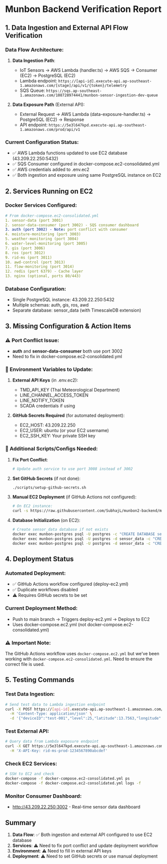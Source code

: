 # Munbon Backend Verification Report

## 1. Data Ingestion and External API Flow Verification

### Data Flow Architecture:
1. **Data Ingestion Path**:
   - IoT Sensors → AWS Lambda (handler.ts) → AWS SQS → Consumer (EC2) → PostgreSQL (EC2)
   - Lambda endpoint: `https://[api-id].execute-api.ap-southeast-1.amazonaws.com/[stage]/api/v1/{token}/telemetry`
   - SQS Queue: `https://sqs.ap-southeast-1.amazonaws.com/108728974441/munbon-sensor-ingestion-dev-queue`

2. **Data Exposure Path** (External API):
   - External Request → AWS Lambda (data-exposure-handler.ts) → PostgreSQL (EC2) → Response
   - API endpoint: `https://5e3l647kpd.execute-api.ap-southeast-1.amazonaws.com/prod/api/v1`

### Current Configuration Status:
- ✅ AWS Lambda functions updated to use EC2 database (43.209.22.250:5432)
- ✅ SQS Consumer configured in docker-compose.ec2-consolidated.yml
- ✅ AWS credentials added to .env.ec2
- ✅ Both ingestion and exposure using same PostgreSQL instance on EC2

## 2. Services Running on EC2

### Docker Services Configured:
```yaml
# From docker-compose.ec2-consolidated.yml
1. sensor-data (port 3001)
2. sensor-data-consumer (port 3002) - SQS consumer dashboard
3. auth (port 3002) - Note: port conflict with consumer
4. moisture-monitoring (port 3003)  
5. weather-monitoring (port 3004)
6. water-level-monitoring (port 3005)
7. gis (port 3006)
8. ros (port 3012)
9. rid-ms (port 3011)
10. awd-control (port 3013)
11. flow-monitoring (port 3014)
12. redis (port 6379) - Cache layer
13. nginx (optional, ports 80/443)
```

### Database Configuration:
- Single PostgreSQL instance: 43.209.22.250:5432
- Multiple schemas: auth, gis, ros, awd
- Separate database: sensor_data (with TimescaleDB extension)

## 3. Missing Configuration & Action Items

### ⚠️ Port Conflict Issue:
- **auth** and **sensor-data-consumer** both use port 3002
- Need to fix in docker-compose.ec2-consolidated.yml

### 🔧 Environment Variables to Update:
1. **External API Keys** (in .env.ec2):
   - TMD_API_KEY (Thai Meteorological Department)
   - LINE_CHANNEL_ACCESS_TOKEN
   - LINE_NOTIFY_TOKEN
   - SCADA credentials if using

2. **GitHub Secrets Required** (for automated deployment):
   - EC2_HOST: 43.209.22.250
   - EC2_USER: ubuntu (or your EC2 username)
   - EC2_SSH_KEY: Your private SSH key

### 📝 Additional Scripts/Configs Needed:

1. **Fix Port Conflict**:
   ```bash
   # Update auth service to use port 3008 instead of 3002
   ```

2. **Set GitHub Secrets** (if not done):
   ```bash
   ./scripts/setup-github-secrets.sh
   ```

3. **Manual EC2 Deployment** (if GitHub Actions not configured):
   ```bash
   # On EC2 instance:
   curl -s https://raw.githubusercontent.com/SubhajL/munbon2-backend/main/scripts/manual-ec2-deployment.sh | bash
   ```

4. **Database Initialization** (on EC2):
   ```bash
   # Create sensor_data database if not exists
   docker exec munbon-postgres psql -U postgres -c "CREATE DATABASE sensor_data;"
   docker exec munbon-postgres psql -U postgres -d sensor_data -c "CREATE EXTENSION IF NOT EXISTS postgis;"
   docker exec munbon-postgres psql -U postgres -d sensor_data -c "CREATE EXTENSION IF NOT EXISTS timescaledb;"
   ```

## 4. Deployment Status

### Automated Deployment:
- ✅ GitHub Actions workflow configured (deploy-ec2.yml)
- ✅ Duplicate workflows disabled
- ⚠️ Requires GitHub secrets to be set

### Current Deployment Method:
- Push to main branch → Triggers deploy-ec2.yml → Deploys to EC2
- Uses docker-compose.ec2.yml (not docker-compose.ec2-consolidated.yml)

### ⚠️ Important Note:
The GitHub Actions workflow uses `docker-compose.ec2.yml` but we've been working with `docker-compose.ec2-consolidated.yml`. Need to ensure the correct file is used.

## 5. Testing Commands

### Test Data Ingestion:
```bash
# Send test data to Lambda ingestion endpoint
curl -X POST https://[api-id].execute-api.ap-southeast-1.amazonaws.com/dev/api/v1/munbon-ridr-water-level/telemetry \
  -H 'Content-Type: application/json' \
  -d '{"deviceID":"test-001","level":25,"latitude":13.7563,"longitude":100.5018,"macAddress":"AA:BB:CC:DD:EE:FF","RSSI":-70,"voltage":370}'
```

### Test External API:
```bash
# Query data from Lambda exposure endpoint  
curl -X GET https://5e3l647kpd.execute-api.ap-southeast-1.amazonaws.com/prod/api/v1/water-level/latest \
  -H 'X-API-Key: rid-ms-prod-1234567890abcdef'
```

### Check EC2 Services:
```bash
# SSH to EC2 and check
docker-compose -f docker-compose.ec2-consolidated.yml ps
docker-compose -f docker-compose.ec2-consolidated.yml logs -f
```

### Monitor Consumer Dashboard:
- http://43.209.22.250:3002 - Real-time sensor data dashboard

## Summary

1. **Data Flow**: ✅ Both ingestion and external API configured to use EC2 database
2. **Services**: ⚠️ Need to fix port conflict and update deployment workflow  
3. **Environment**: ⚠️ Need to fill in external API keys
4. **Deployment**: ⚠️ Need to set GitHub secrets or use manual deployment